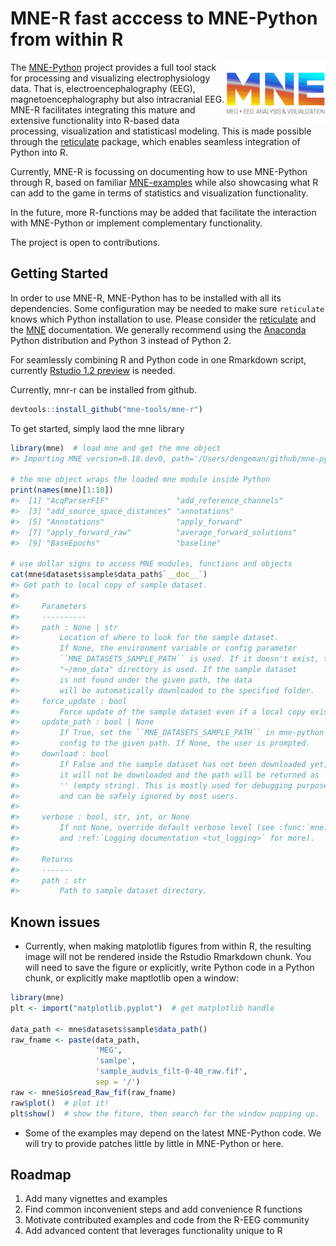 
# MNE-R fast acccess to MNE-Python from within R

<img src="man/figures/mne_logo.png" align="right" alt="" width="160" />

The [MNE-Python](https://mne-tools.github.io/stable/index.html) project
provides a full tool stack for processing and visualizing
electrophysiology data. That is, electroencephalography (EEG),
magnetoencephalography but also intracranial EEG. MNE-R facilitates
integrating this mature and extensive functionality into R-based data
processing, visualization and statisticasl modeling. This is made
possible through the [reticulate](https://rstudio.github.io/reticulate/)
package, which enables seamless integration of Python into R.

Currently, MNE-R is focussing on documenting how to use MNE-Python
through R, based on familiar
[MNE-examples](https://mne-tools.github.io/stable/auto_examples/index.html)
while also showcasing what R can add to the game in terms of statistics
and visualization functionality.

In the future, more R-functions may be added that facilitate the
interaction with MNE-Python or implement complementary functionality.

The project is open to contributions.

## Getting Started

In order to use MNE-R, MNE-Python has to be installed with all its
dependencies. Some configuration may be needed to make sure `reticulate`
knows which Python installation to use. Please consider the
[reticulate](https://rstudio.github.io/reticulate/articles/calling_python.html)
and the [MNE](https://mne-tools.github.io/stable/getting_started.html)
documentation. We generally recommend using the
[Anaconda](https://www.anaconda.com) Python distribution and Python 3
instead of Python 2.

For seamlessly combining R and Python code in one Rmarkdown script,
currently [Rstudio 1.2
preview](https://blog.rstudio.com/2018/10/09/rstudio-1-2-preview-reticulated-python/)
is needed.

Currently, mnr-r can be installed from github.

``` r
devtools::install_github("mne-tools/mne-r")
```

To get started, simply laod the mne library

``` r
library(mne)  # load mne and get the mne object
#> Importing MNE version=0.18.dev0, path='/Users/dengeman/github/mne-python/mne'

# the mne object wraps the loaded mne module inside Python
print(names(mne)[1:10])
#>  [1] "AcqParserFIF"               "add_reference_channels"    
#>  [3] "add_source_space_distances" "annotations"               
#>  [5] "Annotations"                "apply_forward"             
#>  [7] "apply_forward_raw"          "average_forward_solutions" 
#>  [9] "BaseEpochs"                 "baseline"

# use dollar signs to access MNE modules, functions and objects
cat(mne$datasets$sample$data_path$`__doc__`)
#> Get path to local copy of sample dataset.
#> 
#>     Parameters
#>     ----------
#>     path : None | str
#>         Location of where to look for the sample dataset.
#>         If None, the environment variable or config parameter
#>         ``MNE_DATASETS_SAMPLE_PATH`` is used. If it doesn't exist, the
#>         "~/mne_data" directory is used. If the sample dataset
#>         is not found under the given path, the data
#>         will be automatically downloaded to the specified folder.
#>     force_update : bool
#>         Force update of the sample dataset even if a local copy exists.
#>     update_path : bool | None
#>         If True, set the ``MNE_DATASETS_SAMPLE_PATH`` in mne-python
#>         config to the given path. If None, the user is prompted.
#>     download : bool
#>         If False and the sample dataset has not been downloaded yet,
#>         it will not be downloaded and the path will be returned as
#>         '' (empty string). This is mostly used for debugging purposes
#>         and can be safely ignored by most users.
#>     
#>     verbose : bool, str, int, or None
#>         If not None, override default verbose level (see :func:`mne.verbose`
#>         and :ref:`Logging documentation <tut_logging>` for more).
#> 
#>     Returns
#>     -------
#>     path : str
#>         Path to sample dataset directory.
```

## Known issues

  - Currently, when making matplotlib figures from within R, the
    resulting image will not be rendered inside the Rstudio Rmarkdown
    chunk. You will need to save the figure or explicitly, write Python
    code in a Python chunk, or explicitly make maptlotlib open a window:

<!-- end list -->

``` r
library(mne)
plt <- import("matplotlib.pyplot")  # get matplotlib handle

data_path <- mne$datasets$sample$data_path()
raw_fname <- paste(data_path,
                   'MEG', 
                   'samlpe',
                   'sample_audvis_filt-0-40_raw.fif',
                   sep = '/')
raw <- mne$io$read_Raw_fif(raw_fname)
raw$plot()  # plot it!
plt$show()  # show the fiture, then search for the window popping up.
```

  - Some of the examples may depend on the latest MNE-Python code. We
    will try to provide patches little by little in MNE-Python or here.

## Roadmap

1.  Add many vignettes and examples
2.  Find common inconvenient steps and add convenience R functions
3.  Motivate contributed examples and code from the R-EEG community
4.  Add advanced content that leverages functionality unique to R
